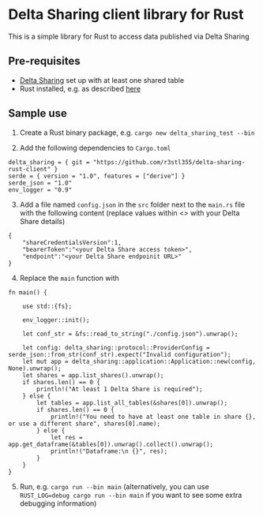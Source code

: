 # Delta Sharing client library for Rust

This is a simple library for Rust to access data published via Delta Sharing

## Pre-requisites

- [Delta Sharing](https://databricks.com/product/delta-sharing) set up with at least one shared table 
- Rust installed, e.g. as described [here](https://doc.rust-lang.org/cargo/getting-started/installation.html)

## Sample use

1. Create a Rust binary package, e.g. `cargo new delta_sharing_test --bin`

2. Add the following dependencies to `Cargo.toml`

```
delta_sharing = { git = "https://github.com/r3stl355/delta-sharing-rust-client" }
serde = { version = "1.0", features = ["derive"] }
serde_json = "1.0"
env_logger = "0.9"
```

3. Add a file named `config.json` in the `src` folder next to the `main.rs` file with the following content (replace values within <> with your Delta Share details)
```
{
	"shareCredentialsVersion":1,
	"bearerToken":"<your Delta Share access token>",
	"endpoint":"<your Delta Share endpoinit URL>"
}
```

4. Replace the `main` function with
```
fn main() {
    
    use std::{fs};
    
    env_logger::init();

    let conf_str = &fs::read_to_string("./config.json").unwrap();
    
    let config: delta_sharing::protocol::ProviderConfig = serde_json::from_str(conf_str).expect("Invalid configuration");
    let mut app = delta_sharing::application::Application::new(config, None).unwrap();
    let shares = app.list_shares().unwrap();
    if shares.len() == 0 {
        println!("At least 1 Delta Share is required");
    } else {
        let tables = app.list_all_tables(&shares[0]).unwrap();
        if shares.len() == 0 {
            println!("You need to have at least one table in share {}, or use a different share", shares[0].name);
        } else {
            let res = app.get_dataframe(&tables[0]).unwrap().collect().unwrap();
            println!("Dataframe:\n {}", res);
        }
    }
}

```

5. Run, e.g. `cargo run --bin main` (alternatively, you can use `RUST_LOG=debug cargo run --bin main` if you want to see some extra debugging information)